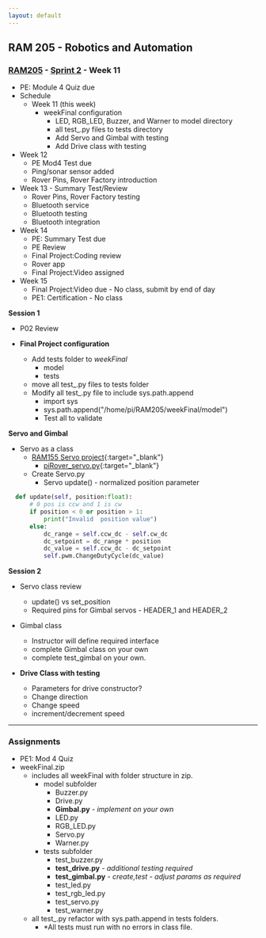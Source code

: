 ```yaml
---
layout: default
---
```


## RAM 205 - Robotics and Automation

### [RAM205](../../) - [Sprint 2](../) - Week 11

- PE: Module 4 Quiz due
- Schedule
  - Week 11 (this week)
    - weekFinal configuration
      - LED, RGB_LED, Buzzer, and Warner to model directory
      - all test_.py files to tests directory
      - Add Servo and Gimbal with testing
      - Add Drive class with testing 
- Week 12 
    - PE Mod4 Test due
    - Ping/sonar sensor added
    - Rover Pins, Rover Factory introduction
- Week 13 - Summary Test/Review
  - Rover Pins, Rover Factory testing
  - Bluetooth service
  - Bluetooth testing
  - Bluetooth integration
- Week 14  
  - PE: Summary Test due
  - PE Review
  - Final Project:Coding review
  - Rover app
  - Final Project:Video assigned
- Week 15 
  - Final Project:Video due - No class, submit by end of day
  - PE1: Certification - No class  

**Session 1**
- P02 Review

- **Final Project configuration**
  - Add tests folder to *weekFinal*
    - model
    - tests
  - move all test_.py files to tests folder
  - Modify all test_.py file to include sys.path.append
    - import sys
    - sys.path.append("/home/pi/RAM205/weekFinal/model")
    - Test all to validate

**Servo and Gimbal**
- Servo as a class
  - [RAM155 Servo project](P03.RemoteDrive.Servo.pdf){:target="_blank"}
    - [piRover_servo.py](piRover_servo.py){:target="_blank"}
  - Create Servo.py
    - Servo update() - normalized position parameter

```python
  def update(self, position:float):
      # 0 pos is ccw and 1 is cw
      if position < 0 or position > 1:
          print("Invalid  position value")
      else:
          dc_range = self.ccw_dc - self.cw_dc
          dc_setpoint = dc_range * position
          dc_value = self.ccw_dc - dc_setpoint
          self.pwm.ChangeDutyCycle(dc_value)

```


**Session 2**

- Servo class review
  - update() vs set_position
  - Required pins for Gimbal servos - HEADER_1 and HEADER_2
  
- Gimbal class
  - Instructor will define required interface
  - complete Gimbal class on your own
  - complete test_gimbal on your own.

- **Drive Class with testing**
  - Parameters for drive constructor?
  - Change direction
  - Change speed
  - increment/decrement speed
      
---

### Assignments

- PE1: Mod 4 Quiz
- weekFinal.zip 
  - includes all weekFinal with folder structure in zip.
    - model subfolder
      - Buzzer.py
      - Drive.py
      - **Gimbal.py** *- implement on your own*
      - LED.py
      - RGB_LED.py
      - Servo.py
      - Warner.py
    - tests subfolder
      - test_buzzer.py
      - **test_drive.py** *- additional testing required*
      - **test_gimbal.py** *- create,test - adjust params as required*
      - test_led.py
      - test_rgb_led.py
      - test_servo.py
      - test_warner.py
  - all test_.py refactor with sys.path.append in tests folders.
    - *All tests must run with no errors in class file.
  
  
